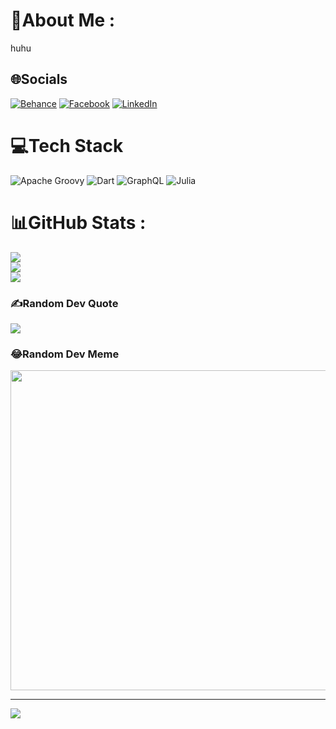 # 💫About Me :
huhu

## 🌐Socials
[![Behance](https://img.shields.io/badge/Behance-1769ff?logo=behance&logoColor=white)](https://behance.net/thienquoc) [![Facebook](https://img.shields.io/badge/Facebook-%231877F2.svg?logo=Facebook&logoColor=white)](https://facebook.com/quocthien) [![LinkedIn](https://img.shields.io/badge/LinkedIn-%230077B5.svg?logo=linkedin&logoColor=white)](https://linkedin.com/in/thienquoc) 

# 💻Tech Stack
![Apache Groovy](https://img.shields.io/badge/Apache%20Groovy-4298B8.svg?style=for-the-badge&logo=Apache+Groovy&logoColor=white) ![Dart](https://img.shields.io/badge/dart-%230175C2.svg?style=for-the-badge&logo=dart&logoColor=white) ![GraphQL](https://img.shields.io/badge/-GraphQL-E10098?style=for-the-badge&logo=graphql&logoColor=white) 	![Julia](https://img.shields.io/badge/-Julia-9558B2?style=for-the-badge&logo=julia&logoColor=white)
# 📊GitHub Stats :
![](https://github-readme-stats.vercel.app/api?username=thienquoc03&theme=radical&hide_border=false&include_all_commits=false&count_private=false)<br/>
![](https://github-readme-streak-stats.herokuapp.com/?user=thienquoc03&theme=radical&hide_border=false)<br/>
![](https://github-readme-stats.vercel.app/api/top-langs/?username=thienquoc03&theme=radical&hide_border=false&include_all_commits=false&count_private=false&layout=compact)

### ✍️Random Dev Quote
![](https://quotes-github-readme.vercel.app/api?type=horizontal&theme=radical)

### 😂Random Dev Meme
<img src="https://random-memer.herokuapp.com/" width="512px"/>

---
[![](https://visitcount.itsvg.in/api?id=thienquoc03&icon=0&color=0)](https://visitcount.itsvg.in)
